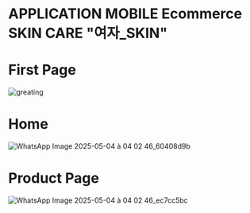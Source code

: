 # APPLICATION MOBILE Ecommerce SKIN CARE "여자_SKIN"
# First Page
![greating](https://github.com/user-attachments/assets/738d0e52-6c64-4cef-95a6-6ddb4dfe791c)

# Home
![WhatsApp Image 2025-05-04 à 04 02 46_60408d9b](https://github.com/user-attachments/assets/0be0ea83-d03f-44a5-bb1e-fadcccf43133)
# Product Page
![WhatsApp Image 2025-05-04 à 04 02 46_ec7cc5bc](https://github.com/user-attachments/assets/10b61d0a-e23d-4ffe-b7db-c6ea5aa1a100)


